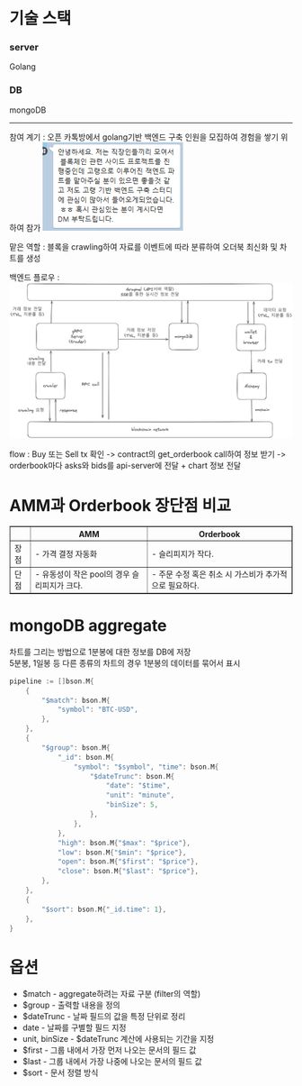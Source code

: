 # 기술 스택
### server

Golang

### DB

mongoDB

-----

참여 계기 : 오픈 카톡방에서 golang기반 백엔드 구축 인원을 모집하여 경험을 쌓기 위하여 참가
<img src="/assets/Pasted image 20240407211647.png">

맡은 역할 : 블록을 crawling하여 자료를 이벤트에 따라 분류하여 오더북 최신화 및 차트를 생성   

백엔드 플로우 : <img src="/assets/Pasted image 20240502122535.png">

flow : Buy 또는 Sell tx 확인 -> contract의 get_orderbook call하여 정보 받기 -> orderbook마다 asks와 bids를 api-server에 전달 + chart 정보 전달


# AMM과 Orderbook 장단점 비교
<table border="1">
  <tr>
    <th></th>
    <th>AMM</th>
    <th>Orderbook</th>
  </tr>
  <tr>
    <td>장점</td>
    <td>- 가격 결정 자동화</td>
    <td>- 슬리피지가 작다.</td>
  </tr>
  <tr>
    <td>단점</td>
    <td>- 유동성이 작은 pool의 경우 슬리피지가 크다.</td>
    <td>- 주문 수정 혹은 취소 시 가스비가 추가적으로 필요하다.</td>
  </tr>
</table>

# mongoDB aggregate
차트를 그리는 방법으로 1분봉에 대한 정보를 DB에 저장   
5분봉, 1일봉 등 다른 종류의 차트의 경우 1분봉의 데이터를 묶어서 표시   
```go
pipeline := []bson.M{
	{
		"$match": bson.M{
			"symbol": "BTC-USD",
		},
	},
	{
		"$group": bson.M{
			"_id": bson.M{
				"symbol": "$symbol", "time": bson.M{
					"$dateTrunc": bson.M{
						"date": "$time",
						"unit": "minute",
						"binSize": 5,
					},
				},
			},
			"high": bson.M{"$max": "$price"},
			"low": bson.M{"$min": "$price"},
			"open": bson.M{"$first": "$price"},
			"close": bson.M{"$last": "$price"},
		},
	},
	{
		"$sort": bson.M{"_id.time": 1},
	},
}
```

# 옵션
- $match - aggregate하려는 자료 구분 (filter의 역할)   
- $group - 출력할 내용을 정의
- $dateTrunc - 날짜 필드의 값을 특정 단위로 정리
- date - 날짜를 구별할 필드 지정
- unit, binSize - $dateTrunc 계산에 사용되는 기간을 지정
- $first - 그룹 내에서 가장 먼저 나오는 문서의 필드 값
- $last - 그룹 내에서 가장 나중에 나오는 문서의 필드 값
- $sort - 문서 정렬 방식